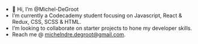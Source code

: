 - 👋 Hi, I’m @Michel-DeGroot
- I’m currently a Codecademy student focusing on Javascript, React & Redux, CSS, SCSS & HTML.
- I’m looking to collaborate on starter projects to hone my developer skills.
- Reach me @ michelndre.degroot@gmail.com.

<!---
Michel-DeGroot/Michel-DeGroot is a ✨ special ✨ repository because its `README.md` (this file) appears on your GitHub profile.
You can click the Preview link to take a look at your changes.
--->
